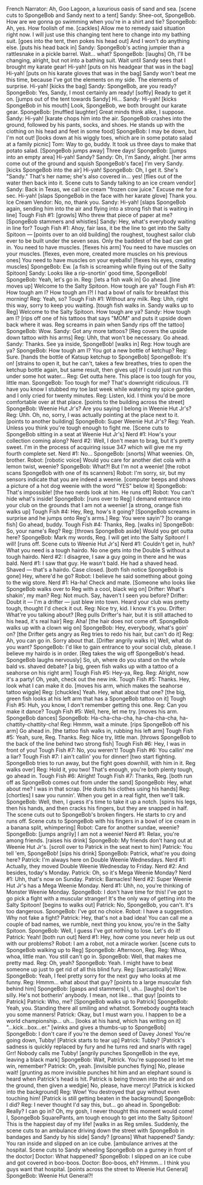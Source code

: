 French Narrator: Ah, Goo Lagoon, a luxurious oasis of sand and sea. [scene cuts to SpongeBob and Sandy next to a tent]
Sandy: Shee-oot, SpongeBob. How are we gonna go swimming when you're in a shirt and tie?
SpongeBob: Ah, yes. How foolish of me. [cackles] Allow me to remedy said situation right now. I will just use this changing tent here to change into my bathing suit. [goes into the tent, then pokes his head out] And I won't do anything else. [puts his head back in]
Sandy: SpongeBob's acting jumpier than a rattlesnake in a pickle barrel. Wait... what?
SpongeBob: [laughs] Oh, I'll be changing, alright, but not into a bathing suit. Wait until Sandy sees that I brought my karate gear! Hi-yah! [puts on his headgear that was in the bag] Hi-yah! [puts on his karate gloves that was in the bag] Sandy won't beat me this time, because I've got the elements on my side. The elements of surprise. Hi-yah! [kicks the bag]
Sandy: SpongeBob, are you ready?
SpongeBob: Yes, Sandy, I most certainly am ready! [softly] Ready to get it on. [jumps out of the tent towards Sandy] Hi...
Sandy: Hi-yah! [kicks SpongeBob in his mouth] Look, SpongeBob, we both brought our karate gear.
SpongeBob: [muffled laughter] Great minds think alike, I suppose.
Sandy: Hi-yah! [karate chops him into the air. SpongeBob crashes into the ground, followed by his pants, socks, and shoes. He stands up with the clothing on his head and feet in some food]
SpongeBob: I may be down, but I'm not out! [looks down at his wiggly toes, which are in some potato salad at a family picnic]
Tom: Way to go, buddy. It took us three days to make that potato salad. [SpongeBob jumps away] Three days!
SpongeBob: [jumps into an empty area] Hi-yah! Sandy?
Sandy: Oh, I'm Sandy, alright. [her arms come out of the ground and squish SpongeBob's face] I'm very Sandy. [kicks SpongeBob into the air] Hi-yah!
SpongeBob: Oh, I get it. She's "Sandy." That's her name; she's also covered in... yes! [flies out of the water then back into it. Scene cuts to Sandy talking to an ice cream vendor]
Sandy: Back in Texas, we call ice cream "frozen cow juice." Excuse me for a sec. Hi-yah! [slaps SpongeBob in the face with her karate glove] Thank you.
Ice Cream Vendor: No, no, thank you.
Sandy: Hi-yah! [slaps SpongeBob again, sending him into the air and flying into a strong fish that is waiting in line]
Tough Fish #1: [growls] Who threw that piece of paper at me? [SpongeBob stammers and whistles]
Sandy: Hey, what's everybody waiting in line for?
Tough Fish #1: Ahoy, fair lass, it be the line to get into the Salty Spitoon — [points over to an old building] the roughest, toughest sailor club ever to be built under the seven seas. Only the baddest of the bad can get in. You need to have muscles. [flexes his arm] You need to have muscles on your muscles. [flexes, even more, created more muscles on his previous ones] You need to have muscles on your eyeballs! [flexes his eyes, creating muscles]
SpongeBob: Ew. [a fish is screaming while flying out of the Salty Spitoon]
Sandy: Looks like a rip-snortin' good time, SpongeBob!
SpongeBob: Yeah, let's go in.
Reg: [lets a fish walk in] Go ahead. [line moves up] Welcome to the Salty Spitoon. How tough are ya?
Tough Fish #1: How tough am I? How tough am I?! I had a bowl of nails for breakfast this morning!
Reg: Yeah, so?
Tough Fish #1: Without any milk.
Reg: Uhh, right this way, sorry to keep you waiting. [tough fish walks in. Sandy walks up to Reg] Welcome to the Salty Spitoon. How tough are ya?
Sandy: How tough am I? [rips off one of his tattoos that says "MOM" and puts it upside down back where it was. Reg screams in pain when Sandy rips off the tattoo]
SpongeBob: Wow.
Sandy: Got any more tattoos? [Reg covers the upside down tattoo with his arms]
Reg: Uhh, that won't be necessary. Go ahead.
Sandy: Thanks. See ya inside, SpongeBob! [walks in]
Reg: How tough are ya?
SpongeBob: How tough am I? You got a new bottle of ketchup?
Reg: Sure. [hands the bottle of Katsup ketchup to SpongeBob]
SpongeBob: It's on! [strains to open it, but he can't, takes a few breathes, tries to open the ketchup bottle again, but same result, then gives up] If I could just run this under some hot water...
Reg: Get outta here. This place is too tough for you, little man.
SpongeBob: Too tough for me? That's downright ridiculous. I'll have you know I stubbed my toe last week while watering my spice garden, and I only cried for twenty minutes.
Reg: Listen, kid. I think you'd be more comfortable over at that place. [points to the building across the street]
SpongeBob: Weenie Hut Jr's? Are you saying I belong in Weenie Hut Jr's?
Reg: Uhh. Oh, no, sorry, I was actually pointing at the place next to it. [points to another building]
SpongeBob: Super Weenie Hut Jr's?
Reg: Yeah. Unless you think you're tough enough to fight me. [Scene cuts to SpongeBob sitting in a seat at Weenie Hut Jr's]
Nerd #1: How's your collection coming along?
Nerd #2: Well, I don't mean to brag, but it's pretty sweet. I'm in the process of acquiring issue 347 which will give me my fourth complete set.
Nerd #1: No...
SpongeBob: [snorts] What weenies. Oh, brother.
Robot: [robotic voice] Would you care for another diet cola with a lemon twist, weenie?
SpongeBob: What?! But I'm not a weenie! [the robot scans SpongeBob with one of its scanners]
Robot: I'm sorry, sir, but my sensors indicate that you are indeed a weenie. [computer beeps and shows a picture of a hot dog weenie with the word "YES" below it]
SpongeBob: That's impossible! [the two nerds look at him. He runs off]
Robot: You can't hide what's inside!
SpongeBob: [runs over to Reg] I demand entrance into your club on the grounds that I am not a weenie! [a strong, orange fish walks up]
Tough Fish #4: Hey, Reg, how's it going? [SpongeBob screams in surprise and he jumps onto Reg's arms.]
Reg: You were sayin'? [to orange fish] Go ahead, buddy.
Tough Fish #4: Thanks, Reg. [walks in]
SpongeBob: So, your name's Reg?
Reg: [throws SpongeBob aside] Would you get outta here?
SpongeBob: Mark my words, Reg. I will get into the Salty Spitoon! I will! [runs off. Scene cuts to Weenie Hut Jr's]
Nerd #1: Couldn't get in, huh? What you need is a tough hairdo. No one gets into the Double S without a tough hairdo.
Nerd #2: I disagree, I saw a guy going in there and he was bald.
Nerd #1: I saw that guy. He wasn't bald. He had a shaved head. Shaved — that's a hairdo. Case closed. [both fish notice SpongeBob is gone] Hey, where'd he go?
Robot: I believe he said something about going to the wig store.
Nerd #1: Ha-ha! Check and mate. [Someone who looks like SpongeBob walks over to Reg with a cool, black wig on]
Drifter: What's shakin', my man?
Reg: Not much. Say, haven't I seen you before?
Drifter: Doubt it — I'm a drifter — just blew into town. Heard your club was pretty tough, thought I'd check it out.
Reg: Nice try, kid. I know it's you.
Drifter: What're you talking about? [Reg pulls Drifter's hair, but it is still attached to his head, it's real hair]
Reg: Aha! [the hair does not come off. SpongeBob walks up with a clown wig on]
SpongeBob: Hey, everybody, what's goin' on? [the Drifter gets angry as Reg tries to redo his hair, but can't do it]
Reg: Ah, you can go in. Sorry about that. [Drifter angrily walks in] Well, what do you want?
SpongeBob: I'd like to gain entrance to your social club, please. I believe my hairdo is in order. [Reg takes the wig off SpongeBob's head. SpongeBob laughs nervously] So, uh, where do you stand on the whole bald vs. shaved debate? [a big, green fish walks up with a tattoo of a seahorse on his right arm]
Tough Fish #5: Hey-ya, Reg.
Reg: Alright, now it's a party! Oh, yeah, check out the new ink.
Tough Fish #5: Thanks. Hey, look what I can make it do. [moves his arm, which makes the seahorse tattoo wiggle]
Reg: [chuckles] Yeah. Hey, what about that one? [the big, green fish looks at his left arm that has a SpongeBob tattoo on it]
Tough Fish #5: Huh, you know, I don't remember getting this one.
Reg: Can you make it dance?
Tough Fish #5: Well, here, let me try. [moves his arm. SpongeBob dances]
SpongeBob: Ha-cha-cha-cha, ha-cha-cha-cha, ha-chattity-chattity-cha!
Reg: Hmmm, wait a minute. [rips SpongeBob off his arm] Go ahead in. [the tattoo fish walks in, rubbing his left arm]
Tough Fish #5: Yeah, sure, Reg. Thanks.
Reg: Nice try, little man. [throws SpongeBob to the back of the line behind two strong fish]
Tough Fish #6: Hey, I was in front of you!
Tough Fish #7: No, you weren't!
Tough Fish #6: You callin' me a liar?
Tough Fish #7: I ain't callin' you for dinner! [two start fighting. SpongeBob tries to run away, but the fight goes downhill, with him in it. Reg walks over]
Reg: Hold it, you two! That's enough, you're both plenty tough, go ahead in.
Tough Fish #6: Alright!
Tough Fish #7: Thanks, Reg. [both run off as SpongeBob comes out from under the sand]
SpongeBob: Hey, what about me? I was in that scrap. [He dusts his clothes using his hands]
Reg: [chortles] I saw you runnin'. When you get in a real fight, then we'll talk.
SpongeBob: Well, then, I guess it's time to take it up a notch. [spins his legs, then his hands, and then cracks his fingers, but they are snapped in half. The scene cuts out to SpongeBob's broken fingers. He starts to cry and runs off. Scene cuts to SpongeBob with his fingers in a bowl of ice cream in a banana split, whimpering]
Robot: Care for another sundae, weenie?
SpongeBob: [jumps angrily] I am not a weenie!
Nerd #1: Relax, you're among friends. [raises his drink]
SpongeBob: My friends don't hang out at Weenie Hut Jr's. [scroll over to Patrick in the seat next to him]
Patrick: You tell 'em, SpongeBob! [sips his drink]
SpongeBob: Patrick, what're you doing here?
Patrick: I'm always here on Double Weenie Wednesdays.
Nerd #1: Actually, they moved Double Weenie Wednesday to Friday.
Nerd #2: And besides, today's Monday.
Patrick: Oh, so it's Mega Weenie Monday?
Nerd #1: Uhh, that's now on Sunday.
Patrick: Barnacles!
Nerd #2: Super Weenie Hut Jr's has a Mega Weenie Monday.
Nerd #1: Uhh, no, you're thinking of Monster Weenie Monday.
SpongeBob: I don't have time for this! I've got to go pick a fight with a muscular stranger! It's the only way of getting into the Salty Spitoon! [begins to walks out]
Patrick: No, SpongeBob, you can't. It's too dangerous.
SpongeBob: I've got no choice.
Robot: I have a suggestion. Why not fake a fight?
Patrick: Hey, that's not a bad idea! You can call me a couple of bad names, we rumble, next thing you know, you're in the Salty Spitoon.
SpongeBob: Well, I guess I've got nothing to lose. Let's do it!
Patrick: Yeah! [both run out]
Nerd #1: Hey, how come you never help us out with our problems?
Robot: I am a robot, not a miracle worker. [scene cuts to SpongeBob walking up to Reg]
SpongeBob: Afternoon, Reg.
Reg: Whoa, whoa, little man. You still can't go in.
SpongeBob: Well, that makes me pretty mad.
Reg: Oh, yeah?
SpongeBob: Yeah. I might have to beat someone up just to get rid of all this blind fury.
Reg: [sarcastically] Wow.
SpongeBob: Yeah, I feel pretty sorry for the next guy who looks at me funny.
Reg: Hmmm... what about that guy? [points to a large muscular fish behind him]
SpongeBob: [gasps and stammers] I, uh... [laughs] don't be silly. He's not botherin' anybody. I mean, not like... that guy! [points to Patrick]
Patrick: Who, me? [SpongeBob walks up to Patrick]
SpongeBob: Yeah, you. Standing there all smiling and whatnot. Somebody oughta teach you some manners!
Patrick: Okay, but I must warn you. I happen to be a world championship... uh... [looks at his hand, which has writing on it] "...kick...box...er." [winks and gives a thumbs-up to SpongeBob]
SpongeBob: I don't care if you're the demon seed of Davey Jones! You're going down, Tubby! [Patrick starts to tear up]
Patrick: Tubby? [Patrick's sadness is quickly replaced by fury and he turns red and snarls with rage] Grr! Nobody calls me Tubby! [angrily punches SpongeBob in the eye, leaving a black mark]
SpongeBob: Wait, Patrick. You're supposed to let me win, remember?
Patrick: Oh, yeah. [invisible punches flying] No, please wait! [grunting as more invisible punches hit him and an elephant sound is heard when Patrick's head is hit. Patrick is being thrown into the air and on the ground, then given a wedgie] No, please, have mercy! [Patrick is kicked into the background]
Reg: Wow! You destroyed that guy without even touching him! [Patrick is still getting beaten in the background]
SpongeBob: I did?
Reg: I never thought I'd say this, but... go ahead in.
SpongeBob: Really? I can go in? Oh, my gosh, I never thought this moment would come! I, SpongeBob SquarePants, am tough enough to get into the Salty Spitoon! This is the happiest day of my life! [walks in as Reg smiles. Suddenly, the scene cuts to an ambulance driving down the street with SpongeBob in bandages and Sandy by his side] Sandy? [groans] What happened?
Sandy: You ran inside and slipped on an ice cube. [ambulance arrives at the hospital. Scene cuts to Sandy wheeling SpongeBob on a gurney in front of the doctor]
Doctor: What happened?
SpongeBob: I slipped on an ice cube and got covered in boo-boos.
Doctor: Boo-boos, eh? Hmmm... I think you guys want that hospital. [points across the street to Weenie Hut General]
SpongeBob: Weenie Hut General?!
